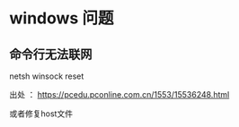 # windows 问题

## 命令行无法联网

netsh winsock reset

出处 ： https://pcedu.pconline.com.cn/1553/15536248.html



或者修复host文件